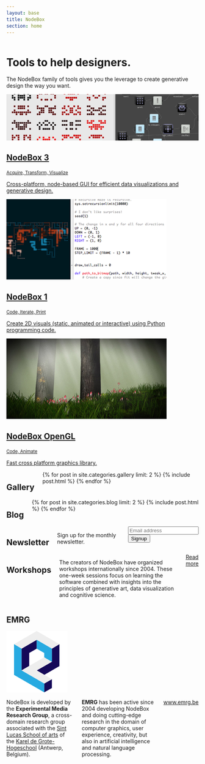 ```yaml
---
layout: base
title: NodeBox
section: home
---
```

<div class="hero row">
  <div class="sixteen columns">
    <div class="hero-text">
      <h1>Tools to help designers.</h1>
      <p>The NodeBox family of tools gives you the leverage to create generative design the way you want.</p>
    </div>
  </div>
</div>

<div class="versions row">
  <div class="eight columns featured app">
    <a href="/node/">
      <img src="/media/homepage/nodebox-3.jpg" alt="NodeBox 3 screenshot">
      <h2>NodeBox 3</h2>
      <small>Acquire, Transform, Visualize</small>
      <p>Cross-platform, node-based GUI for efficient data visualizations and generative design.</p>
    </a>
  </div>
  <div class="four columns app">
    <a href="/code/">
      <img src="/media/homepage/nodebox-1.jpg" alt="NodeBox 1 screenshot">
      <h2>NodeBox 1</h2>
      <small>Code, Iterate, Print</small>
      <p>Create 2D visuals (static, animated or interactive) using Python programming code.</p>
    </a>
  </div>
  <div class="four columns app">
    <a href="/opengl/">
      <img src="/media/homepage/nodebox-opengl.jpg" alt="NodeBox OpenGL screenshot">
      <h2>NodeBox OpenGL</h2>
      <small>Code, Animate</small>      
      <p>Fast cross platform graphics library.</p>
    </a>
  </div>
</div> <!-- .versions -->

<div class="gallery row">
  <div class="eight columns">
  <h2>Gallery</h2>
  {% for post in site.categories.gallery limit: 2 %}
    {% include post.html %}
  {% endfor %}
  </div>
  <div class="eight columns">
  <h2>Blog</h2>
  {% for post in site.categories.blog limit: 2 %}
    {% include post.html %}
  {% endfor %}
  </div>
</div> <!-- .gallery -->
  
<div class="connect row">
  <div class="eight columns">
    <h2>Newsletter</h2>
    <p>Sign up for the monthly newsletter.</p>
    <form method="post" class="signup">
      <input type="email" placeholder="Email address" />
      <input class="button" type="submit" value="Signup" />
    </form>
  </div>
  <div class="eight columns">
    <h2>Workshops</h2>
    <p>The creators of NodeBox have organized workshops internationally since 2004. These one-week sessions focus on learning the software combined with insights into the principles of generative art, data visualization and cognitive science.</p>
    <a class="button" href="http://www.emrg.be/teaching/">Read more</a>
  </div>
</div>  <!-- .connect -->

<div class="emrg row">
  <h2 class="fourteen columns offset-by-two">EMRG</h2>
  <div class="two columns">
    <a href="http://www.emrg.be/"><img src="/media/homepage/emrg-logo.png" alt="Logo of EMRG"></a>
  </div>
  <div class="six columns">
    <p>NodeBox is developed by the <strong>Experimental Media Research Group</strong>, a cross-domain research group associated with the <a href="http://www.sintlucasantwerpen.be/">Sint Lucas School of arts</a> of the <a href="http://www.kdg.be/">Karel de Grote-Hogeschool</a> (Antwerp, Belgium). </p>
    <p><strong>EMRG</strong> has been active since 2004 developing NodeBox and doing cutting-edge research in the domain of computer graphics, user experience, creativity, but also in artificial intelligence and natural language processing.</p>
    <p><a href="http://www.emrg.be/">www.emrg.be</a></p>
  </div>
</div>  <!-- .emrg -->


